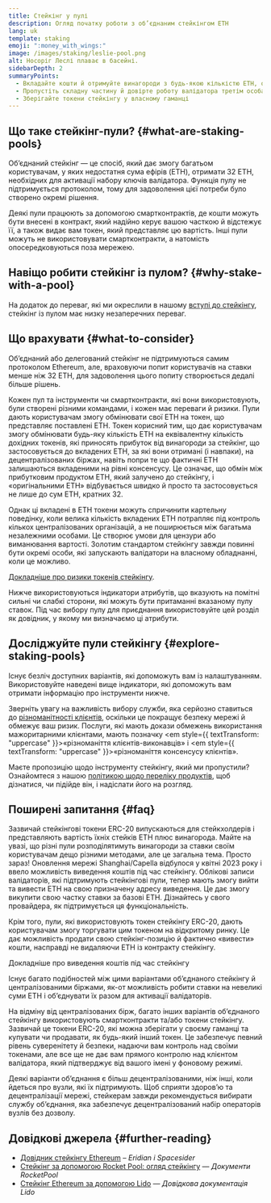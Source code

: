 ```yaml
---
title: Стейкінг у пулі
description: Огляд початку роботи з об’єднаним стейкінгом ETH
lang: uk
template: staking
emoji: ":money_with_wings:"
image: /images/staking/leslie-pool.png
alt: Носоріг Леслі плаває в басейні.
sidebarDepth: 2
summaryPoints:
  - Вкладайте кошти й отримуйте винагороди з будь-якою кількістю ETH, об’єднуючи зусилля з іншими.
  - Пропустіть складну частину й довірте роботу валідатора третім особам.
  - Зберігайте токени стейкінгу у власному гаманці
---
```


## Що таке стейкінг-пули? {#what-are-staking-pools}

Об’єднаний стейкінг — це спосіб, який дає змогу багатьом користувачам, у яких недостатня сума ефірів (ETH), отримати 32 ETH, необхідних для активації набору ключів валідатора. Функція пулу не підтримується протоколом, тому для задоволення цієї потреби було створено окремі рішення.

Деякі пули працюють за допомогою смартконтрактів, де кошти можуть бути внесені в контракт, який надійно керує вашою часткою й відстежує її, а також видає вам токен, який представляє цю вартість. Інші пули можуть не використовувати смартконтракти, а натомість опосередковуються поза мережею.

## Навіщо робити стейкінг із пулом? {#why-stake-with-a-pool}

На додаток до переваг, які ми окреслили в нашому [вступі до стейкінгу](/staking/), стейкінг із пулом має низку незаперечних переваг.

<CardGrid>
  <Card title="Низький бар’єр входу" emoji="🐟" description="Not a whale? No problem. Most staking pools let you stake virtually any amount of ETH by joining forces with other stakers, unlike staking solo which requires 32 ETH." />
  <Card title="Стейкінг сьогодні" emoji=":stopwatch:" description="Staking with a pool is as easy as a token swap. No need to worry about hardware setup and node maintenance. Pools allow you to deposit your ETH which enables node operators to run validators. Rewards are then distributed to contributors minus a fee for node operations." />
  <Card title="Стейкінг токенів" emoji=":droplet:" description="Many staking pools provide a token that represents a claim on your staked ETH and the rewards it generates. This allows you to make use of your staked ETH, e.g. as collateral in DeFi applications." />
</CardGrid>

<StakingComparison page="pools" />

## Що врахувати {#what-to-consider}

Об’єднаний або делегований стейкінг не підтримуються самим протоколом Ethereum, але, враховуючи попит користувачів на ставки менше ніж 32 ETH, для задоволення цього попиту створюється дедалі більше рішень.

Кожен пул та інструменти чи смартконтракти, які вони використовують, були створені різними командами, і кожен має переваги й ризики. Пули дають користувачам змогу обмінювати свої ETH на токен, що представляє поставлені ETH. Токен корисний тим, що дає користувачам змогу обмінювати будь-яку кількість ETH на еквівалентну кількість дохідних токенів, які приносять прибуток від винагороди за стейкінг, що застосовується до вкладених ETH, за які вони отримані (і навпаки), на децентралізованих біржах, навіть попри те що фактичні ETH залишаються вкладеними на рівні консенсусу. Це означає, що обмін між прибутковим продуктом ETH, який залучено до стейкінгу, і «оригінальними ETH» відбувається швидко й просто та застосовується не лише до сум ETH, кратних 32.

Однак ці вкладені в ETH токени можуть спричинити картельну поведінку, коли велика кількість вкладених ETH потрапляє під контроль кількох централізованих організацій, а не поширюється між багатьма незалежними особами. Це створює умови для цензури або виманювання вартості. Золотим стандартом стейкінгу завжди повинні бути окремі особи, які запускають валідатори на власному обладнанні, коли це можливо.

[Докладніше про ризики токенів стейкінгу](https://notes.ethereum.org/@djrtwo/risks-of-lsd).

Нижче використовуються індикатори атрибутів, що вказують на помітні сильні чи слабкі сторони, які можуть бути притаманні вказаному пулу ставок. Під час вибору пулу для приєднання використовуйте цей розділ як довідник, у якому ми визначаємо ці атрибути.

<StakingConsiderations page="pools" />

## Досліджуйте пули стейкінгу {#explore-staking-pools}

Існує безліч доступних варіантів, які допоможуть вам із налаштуванням. Використовуйте наведені вище індикатори, які допоможуть вам отримати інформацію про інструменти нижче.

<ProductDisclaimer />

<StakingProductsCardGrid category="pools" />

Зверніть увагу на важливість вибору служби, яка серйозно ставиться до [різноманітності клієнтів](/developers/docs/nodes-and-clients/client-diversity/), оскільки це покращує безпеку мережі й обмежує ваш ризик. Послуги, які мають докази обмежень використання мажоритарними клієнтами, мають позначку <em style={{ textTransform: "uppercase" }}>«різноманіття клієнтів-виконавців»</em> і <em style={{ textTransform: "uppercase" }}>«різноманіття консенсусу клієнтів»</em>.

Маєте пропозицію щодо інструменту стейкінгу, який ми пропустили? Ознайомтеся з нашою [політикою щодо переліку продуктів](/contributing/adding-staking-products/), щоб дізнатися, чи підійде він, і надіслати його на розгляд.

## Поширені запитання {#faq}

<ExpandableCard title="Як я можу отримати винагороду?">
Зазвичай стейкінгові токени ERC-20 випускаються для стейкхолдерів і представляють вартість їхніх стейків ETH плюс винагорода. Майте на увазі, що різні пули розподілятимуть винагороди за ставки своїм користувачам дещо різними методами, але це загальна тема.
</ExpandableCard>

<ExpandableCard title="Коли я можу вивести свою частку?">
Просто зараз! Оновлення мережі Shanghai/Capella відбулося у квітні 2023 року і ввело можливість виведення коштів під час стейкінгу. Облікові записи валідаторів, які підтримують стейкінгові пули, тепер мають змогу вийти та вивести ETH на свою призначену адресу виведення. Це дає змогу викупити свою частку ставки за базові ETH. Дізнайтесь у свого провайдера, як підтримується ця функціональність.

Крім того, пули, які використовують токен стейкінгу ERC-20, дають користувачам змогу торгувати цим токеном на відкритому ринку. Це дає можливість продати свою стейкінг-позицію й фактично «вивести» кошти, насправді не видаляючи ETH із контракту стейкінгу.

<ButtonLink to="/staking/withdrawals/">Докладніше про виведення коштів під час стейкінгу</ButtonLink>
</ExpandableCard>

<ExpandableCard title="Чи відрізняється це від стейкінгу за допомогою мого обміну?">
Існує багато подібностей між цими варіантами об’єднаного стейкінгу й централізованими біржами, як-от можливість робити ставки на невеликі суми ETH і об’єднувати їх разом для активації валідаторів.

На відміну від централізованих бірж, багато інших варіантів об’єднаного стейкінгу використовують смартконтракти та/або токени стейкінгу. Зазвичай це токени ERC-20, які можна зберігати у своєму гаманці та купувати чи продавати, як будь-який інший токен. Це забезпечує певний рівень суверенітету й безпеки, надаючи вам контроль над своїми токенами, але все ще не дає вам прямого контролю над клієнтом валідатора, який підтверджує від вашого імені у фоновому режимі.

Деякі варіанти об’єднання є більш децентралізованими, ніж інші, коли йдеться про вузли, які їх підтримують. Щоб сприяти здоров’ю та децентралізації мережі, стейкерам завжди рекомендується вибирати службу об’єднання, яка забезпечує децентралізований набір операторів вузлів без дозволу.
</ExpandableCard>

## Довідкові джерела {#further-reading}

- [Довідник стейкінгу Ethereum](https://www.staking.directory/) – _Eridian і Spacesider_
- [Стейкінг за допомогою Rocket Pool: огляд стейкінгу](https://docs.rocketpool.net/guides/staking/overview.html) — _Документи RocketPool_
- [Стейкінг Ethereum за допомогою Lido](https://help.lido.fi/en/collections/2947324-staking-ethereum-with-lido) — _Довідкова документація Lido_
